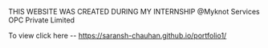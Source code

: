 THIS WEBSITE WAS CREATED DURING MY INTERNSHIP @Myknot Services OPC Private Limited

To view click here -- https://saransh-chauhan.github.io/portfolio1/
